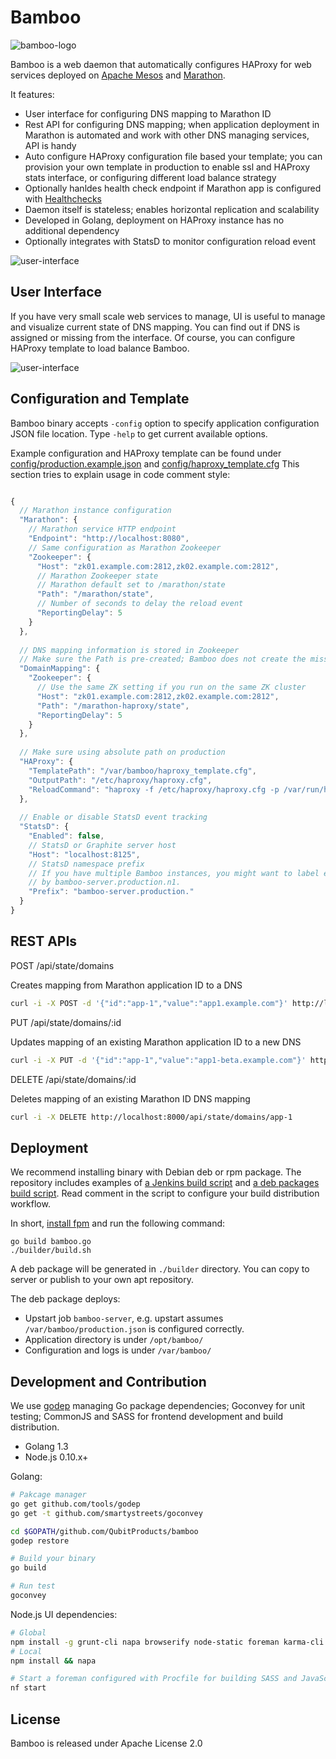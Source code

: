 # Bamboo 

![bamboo-logo](https://cloud.githubusercontent.com/assets/37033/4110258/a8cc58bc-31ef-11e4-87c9-dd20bd2468c2.png)

Bamboo is a web daemon that automatically configures
HAProxy for web services deployed on [Apache Mesos](http://mesos.apache.org) and [Marathon](https://mesosphere.github.io/marathon/).

It features:

* User interface for configuring DNS mapping to Marathon ID
* Rest API for configuring DNS mapping; when application deployment in Marathon is automated and work with other DNS managing services, API is handy
* Auto configure HAProxy configuration file based your template; you can provision your own template in production to enable ssl and HAProxy stats interface, or configuring different load balance strategy
* Optionally hanldes health check endpoint if Marathon app is configured with [Healthchecks](https://mesosphere.github.io/marathon/docs/health-checks.html)
* Daemon itself is stateless; enables horizontal replication and scalability
* Developed in Golang, deployment on HAProxy instance has no additional dependency
* Optionally integrates with StatsD to monitor configuration reload event  

![user-interface](https://cloud.githubusercontent.com/assets/37033/4110199/a6226b8e-31ee-11e4-9734-68e0da00767c.png)

## User Interface

If you have very small scale web services to manage, UI is useful to manage and visualize current state of DNS mapping.
You can find out if DNS is assigned or missing from the interface. Of course, you can configure HAProxy template to load balance Bamboo. 

![user-interface](https://cloud.githubusercontent.com/assets/37033/4109769/318f2ad2-31e9-11e4-8f5f-b6a3368412b9.png)

## Configuration and Template

Bamboo binary accepts `-config` option to specify application configuration JSON file location. Type `-help` to get current available options.

Example configuration and HAProxy template can be found under [config/production.example.json](config/production.example.json) and  [config/haproxy_template.cfg](config/haproxy_template.cfg)
This section tries to explain usage in code comment style:

```JavaScript

{
  // Marathon instance configuration
  "Marathon": {
    // Marathon service HTTP endpoint
    "Endpoint": "http://localhost:8080",
    // Same configuration as Marathon Zookeeper
    "Zookeeper": {
      "Host": "zk01.example.com:2812,zk02.example.com:2812",
      // Marathon Zookeeper state  
      // Marathon default set to /marathon/state
      "Path": "/marathon/state",
      // Number of seconds to delay the reload event
      "ReportingDelay": 5
    }
  },
   
  // DNS mapping information is stored in Zookeeper
  // Make sure the Path is pre-created; Bamboo does not create the missing Path.
  "DomainMapping": {
    "Zookeeper": {
      // Use the same ZK setting if you run on the same ZK cluster
      "Host": "zk01.example.com:2812,zk02.example.com:2812",
      "Path": "/marathon-haproxy/state",
      "ReportingDelay": 5
    }
  },
  
  // Make sure using absolute path on production
  "HAProxy": {
    "TemplatePath": "/var/bamboo/haproxy_template.cfg",
    "OutputPath": "/etc/haproxy/haproxy.cfg",
    "ReloadCommand": "haproxy -f /etc/haproxy/haproxy.cfg -p /var/run/haproxy.pid -sf $(cat /var/run/haproxy.pid)"
  },
  
  // Enable or disable StatsD event tracking
  "StatsD": {
    "Enabled": false,
    // StatsD or Graphite server host
    "Host": "localhost:8125",
    // StatsD namespace prefix
    // If you have multiple Bamboo instances, you might want to label each node
    // by bamboo-server.production.n1.
    "Prefix": "bamboo-server.production."
  }
}
```


## REST APIs

POST /api/state/domains

Creates mapping from Marathon application ID to a DNS

```bash
curl -i -X POST -d '{"id":"app-1","value":"app1.example.com"}' http://localhost:8000/api/state/domains
```


PUT /api/state/domains/:id

Updates mapping of an existing Marathon application ID to a new DNS

```bash
curl -i -X PUT -d '{"id":"app-1","value":"app1-beta.example.com"}' http://localhost:8000/api/state/domains/app-1
```


DELETE /api/state/domains/:id

Deletes mapping of an existing Marathon ID DNS mapping

```bash
curl -i -X DELETE http://localhost:8000/api/state/domains/app-1
```

## Deployment

We recommend installing binary with Debian deb or rpm package. 
The repository includes examples of [a Jenkins build script](https://github.com/QubitProducts/bamboo/blob/master/builder/ci-jenkins.sh)
and [a deb packages build script](https://github.com/QubitProducts/bamboo/blob/master/builder/build.sh).
Read comment in the script to configure your build distribution workflow.

In short, [install fpm](https://github.com/jordansissel/fpm) and run the following command:

```
go build bamboo.go
./builder/build.sh
```

A deb package will be generated in `./builder` directory. You can copy to server or publish to your own apt repository.

The deb package deploys:

* Upstart job `bamboo-server`, e.g. upstart assumes `/var/bamboo/production.json` is configured correctly.
* Application directory is under `/opt/bamboo/`
* Configuration and logs is under `/var/bamboo/`


## Development and Contribution

We use [godep](https://github.com/tools/godep) managing Go package dependencies; Goconvey for unit testing; CommonJS and SASS for frontend development and build distribution.
 
* Golang 1.3
* Node.js 0.10.x+

Golang:

```bash
# Pakcage manager
go get github.com/tools/godep
go get -t github.com/smartystreets/goconvey

cd $GOPATH/github.com/QubitProducts/bamboo
godep restore

# Build your binary
go build

# Run test
goconvey
```

Node.js UI dependencies:

```bash
# Global 
npm install -g grunt-cli napa browserify node-static foreman karma-cli
# Local
npm install && napa

# Start a foreman configured with Procfile for building SASS and JavaScript 
nf start
```



## License

Bamboo is released under Apache License 2.0
